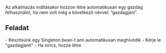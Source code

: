 Az alkalmazás indításakor hozzon létre automatikusan egy gazdag felhasználót, ha nem volt még a következő névvel: “gazdagjani”.

<h2>Feladat</h2>
- Készítsünk egy Singleton bean-t ami automatikusan meghívódik
- Kérje le "gazdagjanit"
- Ha nincs, hozza létre
